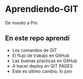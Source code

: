 # Aprendiendo-GIT
De novato a Pro

## En este repo aprendí
* Los comandos de GIT
* El flujo de trabajo en GitHub
* Las buenas practicas en GitHub
* A hacer deploy en GIT PAGES
* Este es ultimo cambio, lo juro
